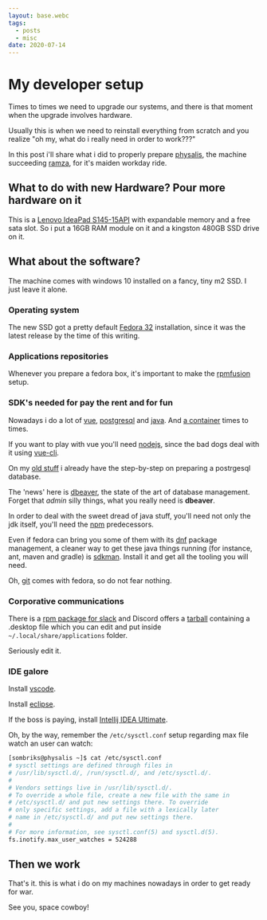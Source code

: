 ```yaml
---
layout: base.webc
tags: 
  - posts
  - misc
date: 2020-07-14
---
```

# My developer setup

Times to times we need to upgrade our systems, and there is that moment when the
upgrade involves hardware.

Usually this is when we need to reinstall everything from scratch and you
realize "oh my, what do i really need in order to work???"

In this post i'll share what i did to properly prepare
[physalis](https://exvius.gamepedia.com/Physalis), the machine succeeding
[ramza](https://exvius.gamepedia.com/Ramza), for it's maiden workday ride.

## What to do with new Hardware? Pour more hardware on it

This is a [Lenovo IdeaPad S145-15API](https://www.lenovo.com/br/pt/laptops/ideapad/ideapad-s-series/Lenovo-IdeaPad-S145-15API/p/88IPS101327)
with expandable memory and a free sata slot. So i put a 16GB RAM module on it
and a kingston 480GB SSD drive on it.

## What about the software?

The machine comes with windows 10 installed on a fancy, tiny m2 SSD. I just
leave it alone.

### Operating system

The new SSD got a pretty default [Fedora 32](https://getfedora.org/)
installation, since it was the latest release by the time of this writing.

### Applications repositories

Whenever you prepare a fedora box, it's important to make the
[rpmfusion](https://rpmfusion.org/Configuration/) setup.

### SDK's needed for pay the rent and for fun

Nowadays i do a lot of [vue](https://vuejs.org/),
[postgresql](https://www.postgresql.org/) and
[java](https://jdk.java.net/java-se-ri/8-MR3). And
[a container](https://podman.io/) times to times.

If you want to play with vue you'll need [nodejs](https://nodejs.org/en/), since
the bad dogs deal with it using [vue-cli](https://cli.vuejs.org/).

On my [old stuff](https://sombriks.wordpress.com/2012/03/03/configuracao-inicial-do-postgresql-2/)
i already have the step-by-step on preparing a postrgesql database.

The 'news' here is [dbeaver](https://dbeaver.io/), the state of the art of
database management. Forget that *admin* silly things, what you really need is
**dbeaver**.

In order to deal with the sweet dread of java stuff, you'll need not only the
jdk itself, you'll need the [npm](https://www.npmjs.com/) predecessors.

Even if fedora can bring you some of them with its
[dnf](https://fedoraproject.org/wiki/DNF) package management, a cleaner way to
get these java things running (for instance, ant, maven and gradle) is
[sdkman](https://sdkman.io/). Install it and get all the tooling you will need.

Oh, [git](https://git-scm.com/) comes with fedora, so do not fear nothing.

### Corporative communications

There is a [rpm package for slack](https://slack.com/intl/pt-br/downloads/linux)
and Discord offers a [tarball](https://discord.com/new/download) containing a
.desktop file which you can edit and put inside `~/.local/share/applications`
folder.

Seriously edit it.

### IDE galore

Install [vscode](https://code.visualstudio.com/).

Install [eclipse](https://www.eclipse.org/downloads/).

If the boss is paying, install
[Intellij IDEA Ultimate](https://www.jetbrains.com/pt-br/idea/).

Oh, by the way, remember the `/etc/sysctl.conf` setup regarding max file watch
an user can watch:

```bash
[sombriks@physalis ~]$ cat /etc/sysctl.conf 
# sysctl settings are defined through files in
# /usr/lib/sysctl.d/, /run/sysctl.d/, and /etc/sysctl.d/.
#
# Vendors settings live in /usr/lib/sysctl.d/.
# To override a whole file, create a new file with the same in
# /etc/sysctl.d/ and put new settings there. To override
# only specific settings, add a file with a lexically later
# name in /etc/sysctl.d/ and put new settings there.
#
# For more information, see sysctl.conf(5) and sysctl.d(5).
fs.inotify.max_user_watches = 524288
```

## Then we work

That's it. this is what i do on my machines nowadays in order to get ready for
war.

See you, space cowboy!
